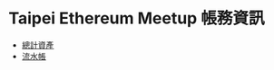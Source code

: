 # Taipei Ethereum Meetup 帳務資訊

- [總計資產](https://ethertw.github.io/accounting/view/all/equity/holdings_bycommodity.html)
- [流水帳](https://ethertw.github.io/accounting/view/all/journal/all.html)
